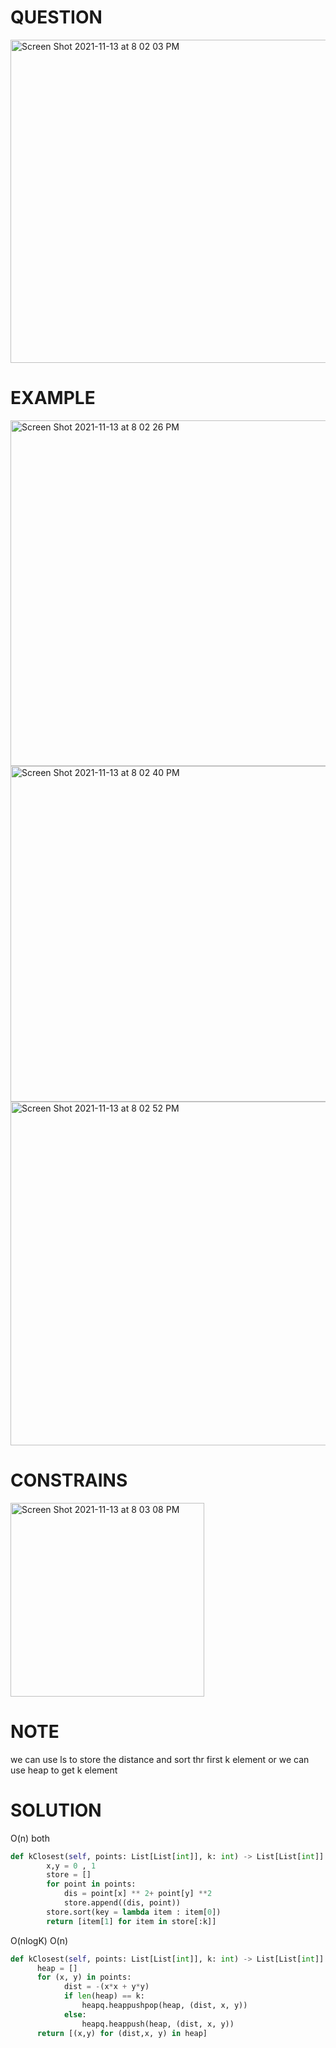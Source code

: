 # QUESTION 
<img width="517" alt="Screen Shot 2021-11-13 at 8 02 03 PM" src="https://user-images.githubusercontent.com/64442606/141663582-b9d6b423-aac2-4c82-b6db-48c86fefe07b.png">

# EXAMPLE
<img width="553" alt="Screen Shot 2021-11-13 at 8 02 26 PM" src="https://user-images.githubusercontent.com/64442606/141663591-9f859991-9553-40b3-997d-6e1fd4c10577.png">
<img width="537" alt="Screen Shot 2021-11-13 at 8 02 40 PM" src="https://user-images.githubusercontent.com/64442606/141663594-d27cc017-2489-4282-b641-a3f88e70e35e.png">
<img width="550" alt="Screen Shot 2021-11-13 at 8 02 52 PM" src="https://user-images.githubusercontent.com/64442606/141663596-11074b4a-32f4-4be8-9160-3df2e584e5cf.png">

# CONSTRAINS
<img width="310" alt="Screen Shot 2021-11-13 at 8 03 08 PM" src="https://user-images.githubusercontent.com/64442606/141663599-3cb73550-af9b-446f-91b1-9c2344883939.png">

# NOTE 
we can use ls to store the distance and sort thr first k element or we can use heap to get k element
# SOLUTION 
O(n) both
```python
def kClosest(self, points: List[List[int]], k: int) -> List[List[int]]:
        x,y = 0 , 1
        store = []
        for point in points:
            dis = point[x] ** 2+ point[y] **2
            store.append((dis, point))
        store.sort(key = lambda item : item[0])
        return [item[1] for item in store[:k]]

```
O(nlogK) O(n)
```python
def kClosest(self, points: List[List[int]], k: int) -> List[List[int]]:
      heap = []
      for (x, y) in points:
            dist = -(x*x + y*y)
            if len(heap) == k:
                heapq.heappushpop(heap, (dist, x, y))
            else:
                heapq.heappush(heap, (dist, x, y))
      return [(x,y) for (dist,x, y) in heap]
```
